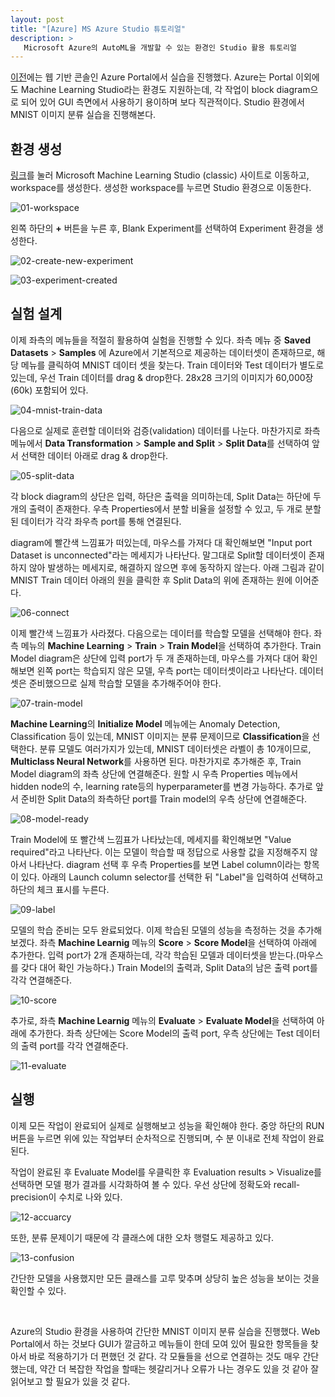 ```yaml
---
layout: post
title: "[Azure] MS Azure Studio 튜토리얼"
description: >
   Microsoft Azure의 AutoML을 개발할 수 있는 환경인 Studio 활용 튜토리얼
---
```


[이전](https://pyeon9.github.io/blog/artificial-intelligence/2021-04-17-MS-Azure-AutoML-tutorial-(1)/)에는 웹 기반 콘솔인 Azure Portal에서 실습을 진행했다. Azure는 Portal 이외에도 Machine Learning Studio라는 환경도 지원하는데, 각 작업이 block diagram으로 되어 있어 GUI 측면에서 사용하기 용이하며 보다 직관적이다. Studio 환경에서 MNIST 이미지 분류 실습을 진행해본다.

## 환경 생성
[링크](https://studio.azureml.net/)를 눌러 Microsoft Machine Learning Studio (classic) 사이트로 이동하고, workspace를 생성한다. 생성한 workspace를 누르면 Studio 환경으로 이동한다. 

![01-workspace]()

왼쪽 하단의 **+** 버튼을 누른 후, Blank Experiment를 선택하여 Experiment 환경을 생성한다.

![02-create-new-experiment]()

![03-experiment-created]()


## 실험 설계

이제 좌측의 메뉴들을 적절히 활용하여 실험을 진행할 수 있다. 좌측 메뉴 중 **Saved Datasets** > **Samples** 에 Azure에서 기본적으로 제공하는 데이터셋이 존재하므로, 해당 메뉴를 클릭하여 MNIST 데이터 셋을 찾는다. Train 데이터와 Test 데이터가 별도로 있는데, 우선 Train 데이터를 drag & drop한다. 28x28 크기의 이미지가 60,000장(60k) 포함되어 있다.

![04-mnist-train-data]() 

다음으로 실제로 훈련할 데이터와 검증(validation) 데이터를 나눈다. 마찬가지로 좌측 메뉴에서 **Data Transformation** > **Sample and Split** > **Split Data**를 선택하여 앞서 선택한 데이터 아래로 drag & drop한다.

![05-split-data]()

각 block diagram의 상단은 입력, 하단은 출력을 의미하는데, Split Data는 하단에 두 개의 출력이 존재한다. 우측 Properties에서 분할 비율을 설정할 수 있고, 두 개로 분할된 데이터가 각각 좌우측 port를 통해 연결된다.

diagram에 빨간색 느낌표가 떠있는데, 마우스를 가져다 대 확인해보면 "Input port Dataset is unconnected"라는 메세지가 나타난다. 말그대로 Split할 데이터셋이 존재하지 않아 발생하는 메세지로, 해결하지 않으면 후에 동작하지 않는다. 아래 그림과 같이 MNIST Train 데이터 아래의 원을 클릭한 후 Split Data의 위에 존재하는 원에 이어준다. 

![06-connect]()

이제 빨간색 느낌표가 사라졌다. 다음으로는 데이터를 학습할 모델을 선택해야 한다. 좌측 메뉴의 **Machine Learning** > **Train** > **Train Model**을 선택하여 추가한다. Train Model diagram은 상단에 입력 port가 두 개 존재하는데, 마우스를 가져다 대어 확인해보면 왼쪽 port는 학습되지 않은 모델, 우측 port는 데이터셋이라고 나타난다. 데이터셋은 준비했으므로 실제 학습할 모델을 추가해주어야 한다. 

![07-train-model]()

**Machine Learning**의 **Initialize Model** 메뉴에는 Anomaly Detection, Classification 등이 있는데, MNIST 이미지는 분류 문제이므로 **Classification**을 선택한다. 분류 모델도 여러가지가 있는데, MNIST 데이터셋은 라벨이 총 10개이므로, **Multiclass Neural Network**를 사용하면 된다. 마찬가지로 추가해준 후, Train Model diagram의 좌측 상단에 연결해준다. 원할 시 우측 Properties 메뉴에서 hidden node의 수, learning rate등의 hyperparameter를 변경 가능하다.
추가로 앞서 준비한 Split Data의 좌측하단 port를 Train model의 우측 상단에 연결해준다. 

![08-model-ready]()

Train Model에 또 빨간색 느낌표가 나타났는데, 메세지를 확인해보면 "Value required"라고 나타난다. 이는 모델이 학습할 때 정답으로 사용할 값을 지정해주지 않아서 나타난다. diagram 선택 후 우측 Properties를 보면 Label column이라는 항목이 있다. 아래의 Launch column selector를 선택한 뒤 "Label"을 입력하여 선택하고 하단의 체크 표시를 누른다. 

![09-label]()

모델의 학습 준비는 모두 완료되었다. 이제 학습된 모델의 성능을 측정하는 것을 추가해보겠다. 좌측 **Machine Learnig** 메뉴의 **Score** > **Score Model**을 선택하여 아래에 추가한다. 입력 port가 2개 존재하는데, 각각 학습된 모델과 데이터셋을 받는다.(마우스를 갖다 대어 확인 가능하다.) Train Model의 출력과, Split Data의 남은 출력 port를 각각 연결해준다.

![10-score]()

추가로, 좌측 **Machine Learnig** 메뉴의 **Evaluate** > **Evaluate Model**을 선택하여 아래에 추가한다. 좌측 상단에는 Score Model의 출력 port, 우측 상단에는 Test 데이터의 출력 port를 각각 연결해준다.

![11-evaluate]()


## 실행

이제 모든 작업이 완료되어 실제로 실행해보고 성능을 확인해야 한다. 중앙 하단의 RUN 버튼을 누르면 위에 있는 작업부터 순차적으로 진행되며, 수 분 이내로 전체 작업이 완료된다.

작업이 완료된 후 Evaluate Model를 우클릭한 후 Evaluation results > Visualize를 선택하면 모델 평가 결과를 시각화하여 볼 수 있다. 우선 상단에 정확도와 recall-precision이 수치로 나와 있다. 

![12-accuarcy]()

또한, 분류 문제이기 때문에 각 클래스에 대한 오차 행렬도 제공하고 있다.

![13-confusion]()

간단한 모델을 사용했지만 모든 클래스를 고루 맞추며 상당히 높은 성능을 보이는 것을 확인할 수 있다.


<br/>

Azure의 Studio 환경을 사용하여 간단한 MNIST 이미지 분류 실습을 진행했다. Web Portal에서 하는 것보다 GUI가 깔금하고 메뉴들이 한데 모여 있어 필요한 항목들을 찾아서 바로 적용하기가 더 편했던 것 같다. 각 모듈들을 선으로 연결하는 것도 매우 간단했는데, 약간 더 복잡한 작업을 할때는 헷갈리거나 오류가 나는 경우도 있을 것 같아 잘 읽어보고 할 필요가 있을 것 같다.

<!-- Last modified: 21-08-10, 09:21 -->